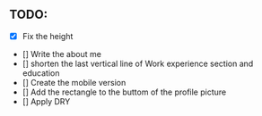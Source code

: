 ## TODO:

- [x] Fix the height
- [] Write the about me
- [] shorten the last vertical line of Work experience section and education
- [] Create the mobile version
- [] Add the rectangle to the buttom of the profile picture
- [] Apply DRY
